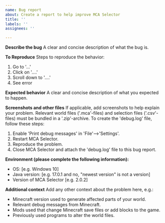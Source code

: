 ```yaml
---
name: Bug report
about: Create a report to help improve MCA Selector
title: ''
labels: ''
assignees: ''

---
```


**Describe the bug**
A clear and concise description of what the bug is.

**To Reproduce**
Steps to reproduce the behavior:
1. Go to '...'
2. Click on '....'
3. Scroll down to '....'
4. See error

**Expected behavior**
A clear and concise description of what you expected to happen.

**Screenshots and other files**
If applicable, add screenshots to help explain your problem.
Relevant world files ('.mca'-files) and selection files ('.csv'-files) must be bundled in a '.zip'-archive.
To create the 'debug.log' file, follow these steps:
1. Enable 'Print debug messages' in 'File'-->'Settings'.
2. Restart MCA Selector.
3. Reproduce the problem.
4. Close MCA Selector and attach the 'debug.log' file to this bug report.

**Environment (please complete the following information):**
- OS: [e.g. Windows 10]
- Java version: [e.g. 17.0.1 and no, "newest version" is not a version]
- Version of MCA Selector [e.g. 2.0.2]

**Additional context**
Add any other context about the problem here, e.g.:
- Minecraft version used to generate affected parts of your world.
- Relevant debug messages from Minecraft.
- Mods used that change Minecraft save files or add blocks to the game.
- Previously used programs to alter the world files.
